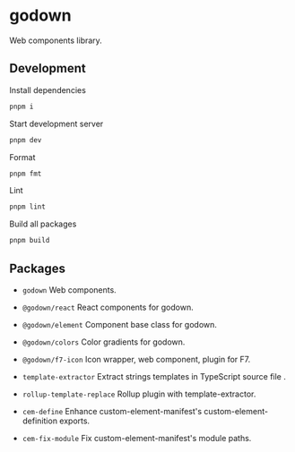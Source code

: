 # godown

Web components library.

## Development

Install dependencies

```sh
pnpm i
```

Start development server

```sh
pnpm dev
```

Format

```sh
pnpm fmt
```

Lint

```sh
pnpm lint
```

Build all packages

```sh
pnpm build
```

## Packages

* `godown` Web components.

* `@godown/react` React components for godown.

* `@godown/element` Component base class for godown.

* `@godown/colors` Color gradients for godown.

* `@godown/f7-icon` Icon wrapper, web component, plugin for F7.

* `template-extractor` Extract strings templates in TypeScript source file .

* `rollup-template-replace` Rollup plugin with template-extractor.

* `cem-define` Enhance custom-element-manifest's custom-element-definition exports.

* `cem-fix-module` Fix custom-element-manifest's module paths.
